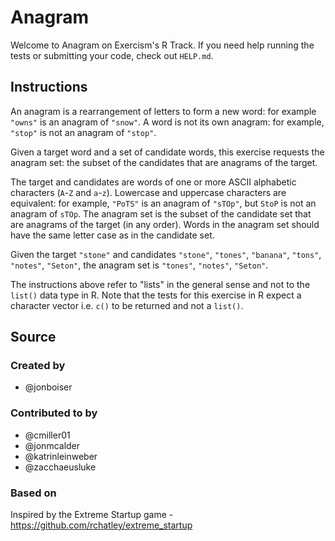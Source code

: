 # Anagram

Welcome to Anagram on Exercism's R Track.
If you need help running the tests or submitting your code, check out `HELP.md`.

## Instructions

An anagram is a rearrangement of letters to form a new word: for example `"owns"` is an anagram of `"snow"`.
A word is not its own anagram: for example, `"stop"` is not an anagram of `"stop"`.

Given a target word and a set of candidate words, this exercise requests the anagram set: the subset of the candidates that are anagrams of the target.

The target and candidates are words of one or more ASCII alphabetic characters (`A`-`Z` and `a`-`z`).
Lowercase and uppercase characters are equivalent: for example, `"PoTS"` is an anagram of `"sTOp"`, but `StoP` is not an anagram of `sTOp`.
The anagram set is the subset of the candidate set that are anagrams of the target (in any order).
Words in the anagram set should have the same letter case as in the candidate set.

Given the target `"stone"` and candidates `"stone"`, `"tones"`, `"banana"`, `"tons"`, `"notes"`, `"Seton"`, the anagram set is `"tones"`, `"notes"`, `"Seton"`.

The instructions above refer to "lists" in the general sense and not to the `list()` data type in R. Note that the tests for this exercise in R expect a character vector i.e. `c()` to be returned and not a `list()`.

## Source

### Created by

- @jonboiser

### Contributed to by

- @cmiller01
- @jonmcalder
- @katrinleinweber
- @zacchaeusluke

### Based on

Inspired by the Extreme Startup game - https://github.com/rchatley/extreme_startup